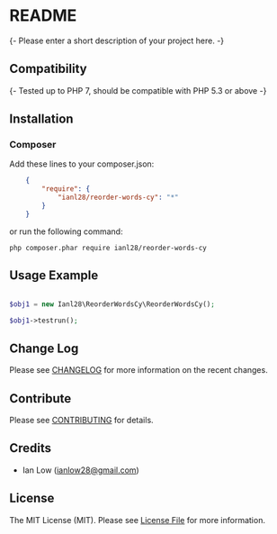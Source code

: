 README
======

{- Please enter a short description of your project here. -}

## Compatibility

{- Tested up to PHP 7, should be compatible with PHP 5.3 or above -}

## Installation

### Composer
Add these lines to your composer.json:
```json
    {
        "require": {
            "ianl28/reorder-words-cy": "*"
        }
    }
```
or run the following command:

    php composer.phar require ianl28/reorder-words-cy

## Usage Example

```php

$obj1 = new Ianl28\ReorderWordsCy\ReorderWordsCy();

$obj1->testrun();

```

## Change Log

Please see [CHANGELOG](CHANGELOG.md) for more information on the recent changes.

## Contribute

Please see [CONTRIBUTING](CONTRIBUTING.md) for details.

## Credits

- Ian Low (ianlow28@gmail.com)

## License

The MIT License (MIT). Please see [License File](LICENSE.md) for more information.
